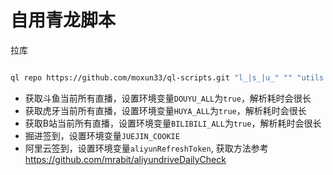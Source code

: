 # 自用青龙脚本

拉库

```bash

ql repo https://github.com/moxun33/ql-scripts.git "l_|s_|u_" "" "utils|ql" "main"

```

- 获取斗鱼当前所有直播，设置环境变量``DOUYU_ALL``为``true``，解析耗时会很长
- 获取虎牙当前所有直播，设置环境变量``HUYA_ALL``为``true``，解析耗时会很长
- 获取B站当前所有直播，设置环境变量``BILIBILI_ALL``为``true``，解析耗时会很长
- 掘进签到，设置环境变量``JUEJIN_COOKIE``
- 阿里云签到，设置环境变量``aliyunRefreshToken``, 获取方法参考 https://github.com/mrabit/aliyundriveDailyCheck
